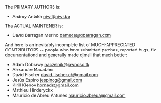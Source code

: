 The PRIMARY AUTHORS is:

- Andrey Antukh <niwi@niwi.be>

Tha ACTUAL MAINTENER is:

- David Barragán Merino <bameda@dbarragan.com>

And here is an inevitably incomplete list of MUCH-APPRECIATED CONTRIBUTORS --
people who have submitted patches, reported bugs, fix documentationd and
generally made djmail that much better:

- Adam Dobrawy <naczelnik@jawnosc.tk>
- Alexandre Macabies
- David Fischer <david.fischer.ch@gmail.com>
- Jesús Espino <jespinog@gmail.com>
- Kirill Klenov <horneds@gmail.com>
- Mathieu Hinderyckx
- Mauricio de Abreu Antunes <mauricio.abreua@gmail.com>

